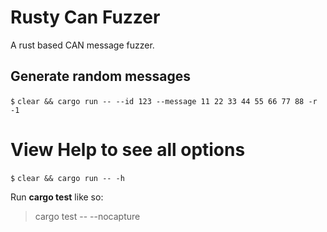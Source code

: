 # Rusty Can Fuzzer

A rust based CAN message fuzzer.
## Generate random messages

`$` `clear && cargo run -- --id 123 --message 11 22 33 44 55 66 77 88 -r -1`

# View Help to see all options
`$` `clear && cargo run -- -h`

Run **cargo test** like so:
> cargo test -- --nocapture
